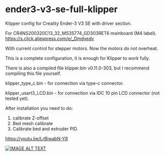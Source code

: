 # ender3-v3-se-full-klipper

Klipper config for Creality Ender-3 V3 SE with driver section.

For CR4NS200320C13_32_MS35774_GD303RET6 mainboard (M4 label).
https://s.click.aliexpress.com/e/_Dmdyedv


With current control for stepper motors.
Now the motors do not overheat.

This is a complete configuration, it is enough for Klipper to work fully.

There is also a compiled file klipper.bin  v0.11.0-303, but I recommend compiling this file yourself.

klipper_type_c.bin   - for connection via type-c connector.

klipper_usart3_LCD.bin   - for connection via IDC 10 pin LCD connector (not tested yet).


After installation you need to do:
1. calibrate Z-offset
2. Bed mesh calibrate
3. Calibrate bed and extruder PID.

https://youtu.be/LrBiwabN-Y8

[![IMAGE ALT TEXT](http://img.youtube.com/vi/LrBiwabN-Y8/0.jpg)](http://www.youtube.com/watch?v=LrBiwabN-Y8 "Creality Ender3 V3 SE Klipper")

